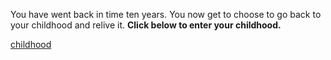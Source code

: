 You have went back in time ten years. You now get to choose to go back to your childhood and relive it. **Click below to enter your childhood.**

[childhood](childhood.md)

